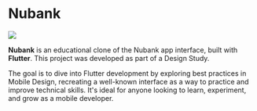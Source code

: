 # Nubank
![](https://img.shields.io/badge/Flutter-820AD1?style=for-the-badge&logo=flutter&logoColor=white)

**Nubank** is an educational clone of the Nubank app interface, built with **Flutter**. This project was developed as part of a Design Study.

The goal is to dive into Flutter development by exploring best practices in Mobile Design, recreating a well-known interface as a way to practice and improve technical skills. It's ideal for anyone looking to learn, experiment, and grow as a mobile developer.

